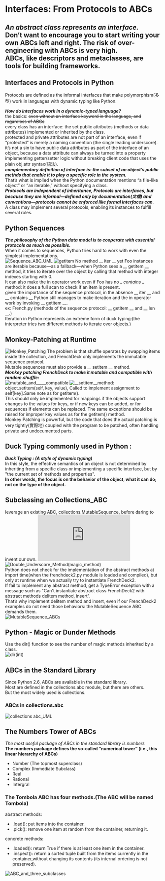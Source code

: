 # Interfaces: From Protocols to ABCs   
***An abstract class represents an interface.***    
**Don’t want to encourage you to start writing your own ABCs left and right. The risk of over-engineering with ABCs is very high.**    
ABCs, like descriptors and metaclasses, are tools for building frameworks.    
---

## Interfaces and Protocols in Python  
Protocols are defined as the informal interfaces that make polymorphism(多型) work in languages with dynamic typing like Python.  
  
***How do interfaces work in a dynamic-typed language?***  
the basics: ~~even without an interface keyword in the language, and regardless of ABCs~~  
every class has an interface: the set public attributes (methods or data attributes) implemented or inherited by the class.  
protected and private attributes are not part of an interface, even if “protected” is merely a naming convention (the single leading underscore).  
it’s not a sin to have public data attributes as part of the interface of an object, because a data attribute can always be turned into a property implementing getter/setter logic without breaking client code that uses the plain
obj.attr syntax(語法).  
***complementary definition of interface is: the subset of an object’s public methds that enable it to play a specific role in the system.***  
That’s what is implied when the Python documentation mentions “a file-like object” or “an iterable,” without specifying a class.  
***Protocols are independent of inheritance, Protocols are interfaces, but because they are informal—defined only by documentation(文檔) and conventions—protocols cannot be enforced like formal interfaces can.***        
A class may implement several protocols, enabling its instances to fulfill several roles.  
  
  
## Python Sequences
***The philosophy of the Python data model is to cooperate with essential protocols as much as possible.***  
When it comes to sequences, Python tries hard to work with even the simplest implementations.  
![Sequence_ABC_UML](https://user-images.githubusercontent.com/128043244/226349499-7d6605c2-cf8f-4615-8416-8ea9a812f5c7.png "Sequence_ABC_UML")
![__getitem__](https://user-images.githubusercontent.com/128043244/226350253-a69a2f13-c01e-4f1e-8342-c5e6dda9738f.png "Partial sequence protocol implementation with __getitem__")
No method __ iter __ yet Foo instances are iterable because—as a fallback—when Python sees a __ getitem __ method, it tries to iterate over the object by calling that method with integer indexes starting with 0.      
It can also make the in operator work even if Foo has no _ _contains_ _ method: it does a full scan to check if an item is present.      
given the importance of the sequence protocol, in the absence  __ iter __ and __ contains __ Python still manages to make iteration and the in operator work by
invoking __ getitem __.     
ex: French.py (methods of the sequence protocol: __ getitem __ and __ len __.)    
Iteration in Python represents an extreme form of duck typing:(the interpreter tries two different methods to iterate over objects.)  

## Monkey-Patching at Runtime  
![Monkey_Patching](https://user-images.githubusercontent.com/128043244/226509758-fd37becf-fa83-454b-9c81-9e110a6baafd.png  "Monkey-Patching")
The problem is that shuffle operates by swapping items inside the collection, and FrenchDeck only implements the immutable sequence protocol.   
Mutable sequences must also provide a __ setitem __ method.  
***Monkey patching FrenchDeck to make it mutable and compatible with random.shuffle:***      
![mutable_and_____compatible](https://user-images.githubusercontent.com/128043244/226512393-1e4306e5-ea77-4bb8-827b-ed5d000adbfe.png)
![__setitem__method](https://www.geeksforgeeks.org/__getitem__-and-__setitem__-in-python/):    
object.setitem(self, key, value), Called to implement assignment to self[key].Same note as for getitem().      
This should only be implemented for mappings if the objects support changes to the values for keys, or if new keys can be added, or for sequences if elements can be replaced. The same exceptions should be raised for improper key values as for the getitem() method.  
Monkey Patching is powerful, but the code that does the actual patching is very tightly(實際地) coupled with the program to be patched, often handling private and undocumented parts.  
  
## Duck Typing commonly used in Python :  
***Duck Typing : (A style of dynamic typing)***    
In this style, the effective semantics of an object is not determined by inheriting from a specific class or implementing a specific interface, but by "the current set of methods and properties".  
**In other words, the focus is on the behavior of the object, what it can do; not on the type of the object.**  

## Subclassing an Collections_ABC
leverage an existing ABC, collections.MutableSequence, before daring to invent our own.
![Frenchdeck2.py](https://github.com/JyunYiWu-0218/Data_Science/blob/Python/Fluent_Python/Interfaces/Frenchdeck2.py)  
![Double_Underscore_Method(magic_method)](https://blog.finxter.com/python-list-of-dunder-methods/)  
Python does not check for the implementation of the abstract methods at import time(when the frenchdeck2.py module is loaded and compiled), but only at runtime when
we actually try to instantiate FrenchDeck2.  
If fail to implement any abstract method, get a TypeError exception with a message such as "Can't instantiate abstract class FrenchDeck2 with abstract methods 
delitem method, insert".    
That’s why implement delitem method and insert, even if our FrenchDeck2 examples do not need those behaviors: the MutableSequence ABC demands them.  
![MutableSequence_ABCs](https://user-images.githubusercontent.com/128043244/228121863-e5975a58-8df7-40a1-a11f-2d5a9b6a1265.png)  
## Python - Magic or Dunder Methods  
Use the dir() function to see the number of magic methods inherited by a class.  
![dir(int)](https://user-images.githubusercontent.com/128043244/228255691-e0d73a2a-2c0f-4c0a-872d-56ba591b2bc9.png)
## ABCs in the Standard Library
Since Python 2.6, ABCs are available in the standard library.  
Most are defined in the collections.abc module, but there are others.  
But the most widely used is collections.  
### ABCs in collections.abc
![collections abc_UML](https://user-images.githubusercontent.com/128043244/228258576-ee78613a-f392-49da-946c-47c3dd966ca7.png)
## The Numbers Tower of ABCs
*The most useful package of ABCs in the standard library is numbers*    
**The numbers package defines the so-called “numerical tower” (i.e., this linear hierarchy of ABCs)**    
- Number  (The topmost superclass)    
- Complex  (Immediate Subclass)    
- Real    
- Rational    
- Intergral  

### The Tombola ABC has four methods.(The ABC will be named Tombola)
abstract methods:    
- .load(): put items into the container.    
- .pick(): remove one item at random from the container, returning it.    

concrete methods:    
- .loaded(): return True if there is at least one item in the container.    
- .inspect(): return a sorted tuple built from the items currently in the container,without changing its contents (its internal ordering is not preserved).  

![ABC_and_three_subclasses](https://user-images.githubusercontent.com/128043244/228889705-00803831-3aad-40e4-9d63-6559c79b9420.png)







